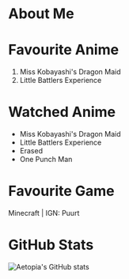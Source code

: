 # About Me
# Favourite Anime

1. Miss Kobayashi's Dragon Maid   
2. Little Battlers Experience

# Watched Anime

- Miss Kobayashi's Dragon Maid     
- Little Battlers Experience   
- Erased   
- One Punch Man   

# Favourite Game
Minecraft | IGN: Puurt
# GitHub Stats
![Aetopia's GitHub stats](https://github-readme-stats.vercel.app/api?username=Aetopia)
